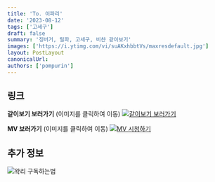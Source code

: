 ```yaml
---
title: 'To. 이파리'
date: '2023-08-12'
tags: ['고세구']
draft: false
summary: '징버거, 릴파, 고세구, 비챤 같이보기'
images: ['https://i.ytimg.com/vi/suAKxhbbtVs/maxresdefault.jpg']
layout: PostLayout
canonicalUrl:
authors: ['pompurin']
---
```


## 링크

**같이보기 보러가기** (이미지를 클릭하여 이동)
[![같이보기 보러가기](../static/images/logo.png)](https://cafe.naver.com/steamindiegame/12410260)

**MV 보러가기** (이미지를 클릭하여 이동)
[![MV 시청하기](https://i.ytimg.com/vi/suAKxhbbtVs/maxresdefault.jpg)](https://youtu.be/suAKxhbbtVs)

## 추가 정보

![왁리 구독하는법](../static/images/sub.gif)
